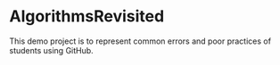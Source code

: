 # AlgorithmsRevisited

This demo project is to represent common errors and poor practices of students using GitHub.